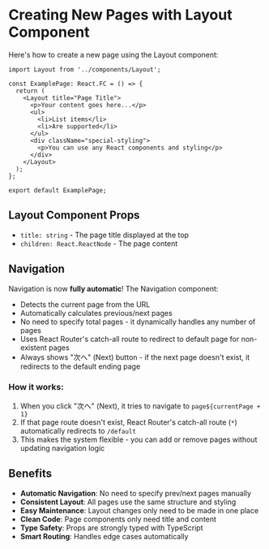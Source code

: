 # Creating New Pages with Layout Component

Here's how to create a new page using the Layout component:

```tsx
import Layout from '../components/Layout';

const ExamplePage: React.FC = () => {
  return (
    <Layout title="Page Title">
      <p>Your content goes here...</p>
      <ul>
        <li>List items</li>
        <li>Are supported</li>
      </ul>
      <div className="special-styling">
        <p>You can use any React components and styling</p>
      </div>
    </Layout>
  );
};

export default ExamplePage;
```

## Layout Component Props

- `title: string` - The page title displayed at the top
- `children: React.ReactNode` - The page content

## Navigation

Navigation is now **fully automatic**! The Navigation component:
- Detects the current page from the URL
- Automatically calculates previous/next pages
- No need to specify total pages - it dynamically handles any number of pages
- Uses React Router's catch-all route to redirect to default page for non-existent pages
- Always shows "次へ" (Next) button - if the next page doesn't exist, it redirects to the default ending page

### How it works:
1. When you click "次へ" (Next), it tries to navigate to `page${currentPage + 1}`
2. If that page route doesn't exist, React Router's catch-all route (`*`) automatically redirects to `/default`
3. This makes the system flexible - you can add or remove pages without updating navigation logic

## Benefits

- **Automatic Navigation**: No need to specify prev/next pages manually
- **Consistent Layout**: All pages use the same structure and styling
- **Easy Maintenance**: Layout changes only need to be made in one place
- **Clean Code**: Page components only need title and content
- **Type Safety**: Props are strongly typed with TypeScript
- **Smart Routing**: Handles edge cases automatically
